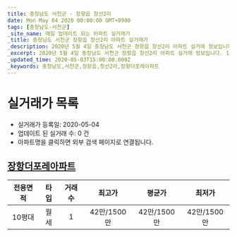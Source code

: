 ```yaml
---
title: 충청남도 서천군 - 장항읍 창선2리
date: Mon May 04 2020 00:00:00 GMT+0900
tags: [충청남도-서천군]
_site_name: 매일 업데이트 되는 아파트 실거래가
_title: 충청남도 서천군 장항읍 창선2리 아파트 실거래가
_description: 2020년 5월 4일 충청남도 서천군 장항읍 창선2리 아파트 실거래 정보입니다. 1건 아파트 정보가 있습니다.
_excerpt: 2020년 5월 4일 충청남도 서천군 장항읍 창선2리 아파트 실거래 정보입니다. 1건 아파트 정보가 있습니다.
_updated_time: 2020-05-03T15:00:00.000Z
_keywords: 충청남도,서천군,장항읍,창선2리,장항더포레아파트
---
```






# 실거래가 목록
- 실거래가 등록일: 2020-05-04
- 업데이트 된 실거래 수: 0 건
- 아파트명을 클릭하면 외부 검색 페이지로 연결됩니다.

## [장항더포레아파트](#장항더포레아파트)

|전용면적|타입|거래수|최고가|평균가|최저가|
|:---:|:---:|:---:|:---:|:---:|:---:|
|10평대|<span class="deal-type-3">월세</span>|1|42만/1500만|42만/1500만|42만/1500만|

<br/>



